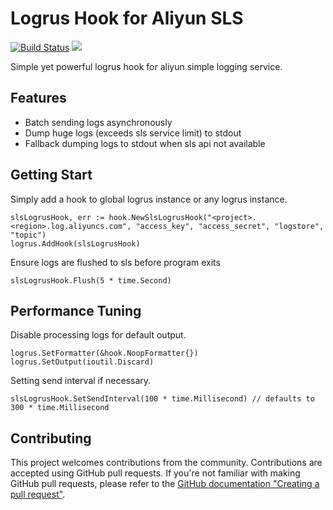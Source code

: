 # Logrus Hook for Aliyun SLS

[![Build Status](https://travis-ci.org/innopals/sls-logrus-hook.svg?branch=master)](https://travis-ci.org/innopals/sls-logrus-hook)
[![](https://goreportcard.com/badge/github.com/innopals/sls-logrus-hook)](https://goreportcard.com/report/github.com/innopals/sls-logrus-hook)

Simple yet powerful logrus hook for aliyun simple logging service.

## Features

+ Batch sending logs asynchronously
+ Dump huge logs (exceeds sls service limit) to stdout
+ Fallback dumping logs to stdout when sls api not available

## Getting Start

Simply add a hook to global logrus instance or any logrus instance.

```golang
slsLogrusHook, err := hook.NewSlsLogrusHook("<project>.<region>.log.aliyuncs.com", "access_key", "access_secret", "logstore", "topic")
logrus.AddHook(slsLogrusHook)
```

Ensure logs are flushed to sls before program exits
```golang
slsLogrusHook.Flush(5 * time.Second)
```

## Performance Tuning

Disable processing logs for default output.

```golang
logrus.SetFormatter(&hook.NoopFormatter{})
logrus.SetOutput(ioutil.Discard)
```

Setting send interval if necessary.

```golang
slsLogrusHook.SetSendInterval(100 * time.Millisecond) // defaults to 300 * time.Millisecond
```

## Contributing

This project welcomes contributions from the community. Contributions are accepted using GitHub pull requests. If you're not familiar with making GitHub pull requests, please refer to the [GitHub documentation "Creating a pull request"](https://help.github.com/articles/creating-a-pull-request/).
